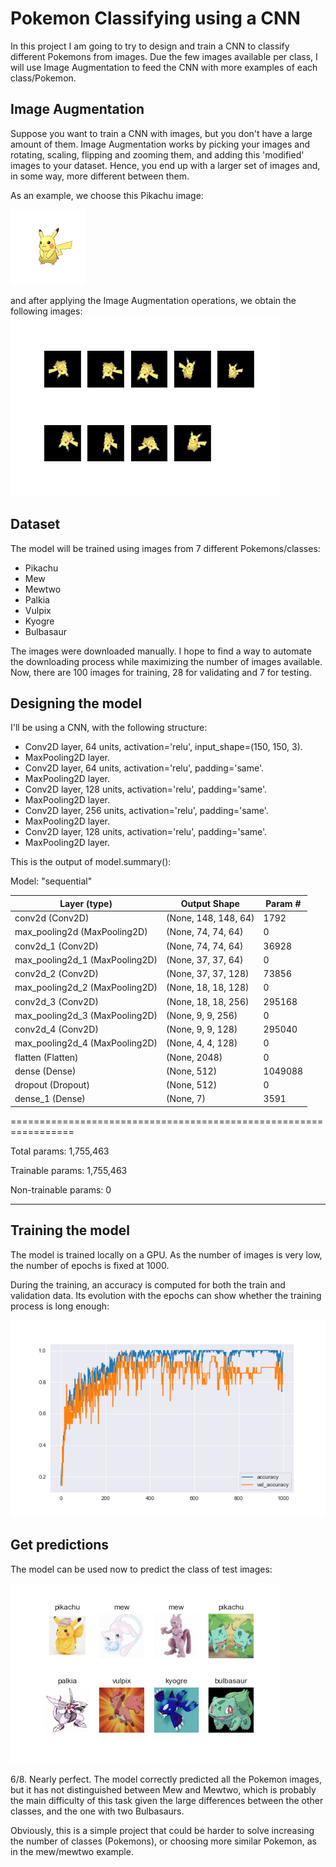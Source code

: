 # Pokemon Classifying using a CNN
In this project I am going to try to design and train a CNN to classify different Pokemons from images. Due the few images available per class, I will use Image Augmentation to feed the CNN with more examples of each class/Pokemon.

## Image Augmentation
Suppose you want to train a CNN with images, but you don't have a large amount of them. Image Augmentation works by picking your images and rotating, scaling, flipping and zooming them, and adding this 'modified' images to your dataset. Hence, you end up with a larger set of images and, in some way, more different between them.

As an example, we choose this Pikachu image:

![Pikachu test](https://github.com/marcgror/Pokemon-Classification-using-CNN/blob/master/images/pikachu_test_preview.png "Normal image")

and after applying the Image Augmentation operations, we obtain the following images:
![Pikachu augmentated](https://github.com/marcgror/Pokemon-Classification-using-CNN/blob/master/images/preview_augmentated.png "Augmentated images")

## Dataset
The model will be trained using images from 7 different Pokemons/classes:
- Pikachu
- Mew
- Mewtwo
- Palkia
- Vulpix
- Kyogre
- Bulbasaur

The images were downloaded manually. I hope to find a way to automate the downloading process while maximizing the number of images available. Now, there are 100 images for training, 28 for validating and 7 for testing.

## Designing the model
I'll be using a CNN, with the following structure:
- Conv2D layer, 64 units, activation='relu', input_shape=(150, 150, 3).
- MaxPooling2D layer.
- Conv2D layer, 64 units, activation='relu', padding='same'.
- MaxPooling2D layer.
- Conv2D layer, 128 units, activation='relu', padding='same'.
- MaxPooling2D layer.
- Conv2D layer, 256 units, activation='relu', padding='same'.
- MaxPooling2D layer.
- Conv2D layer, 128 units, activation='relu', padding='same'.
- MaxPooling2D layer.

This is the output of model.summary():

Model: "sequential"

|Layer (type)   |  Output Shape     |  Param # |
|---------------|-------------------------------|-----------------|
|conv2d (Conv2D)|(None, 148, 148, 64) |1792   |   
|max_pooling2d (MaxPooling2D) |(None, 74, 74, 64)        |0|       
|conv2d_1 (Conv2D)            |(None, 74, 74, 64)        |36928|    
|max_pooling2d_1 (MaxPooling2D) |(None, 37, 37, 64)        |0|        
|conv2d_2 (Conv2D)            |(None, 37, 37, 128)       |73856|     
|max_pooling2d_2 (MaxPooling2D) |(None, 18, 18, 128)       |0|         
|conv2d_3 (Conv2D)            |(None, 18, 18, 256)       |295168    
|max_pooling2d_3 (MaxPooling2D) |(None, 9, 9, 256)         |0|         
|conv2d_4 (Conv2D)            |(None, 9, 9, 128)         |295040|   
|max_pooling2d_4 (MaxPooling2D) |(None, 4, 4, 128)         |0|         
|flatten (Flatten)            |(None, 2048)              |0|         
|dense (Dense)                |(None, 512)               |1049088|   
|dropout (Dropout)            |(None, 512)               |0|         
|dense_1 (Dense)              |(None, 7)                 |3591|      
=================================================================

Total params: 1,755,463

Trainable params: 1,755,463

Non-trainable params: 0
_________________________________________________________________

## Training the model
The model is trained locally on a GPU. As the number of images is very low, the number of epochs is fixed at 1000.

During the training, an accuracy is computed for both the train and validation data. Its evolution with the epochs can show whether the training process is long enough:

![](https://github.com/marcgror/Pokemon-Classification-using-CNN/blob/master/images/accuracy_plot.png)

## Get predictions
The model can be used now to predict the class of test images:

![](https://github.com/marcgror/Pokemon-Classification-using-CNN/blob/master/images/predicted_test.png)

6/8. Nearly perfect. The model correctly predicted all the Pokemon images, but it has not distinguished between Mew and Mewtwo, which is probably the main difficulty of this task given the large differences between the other classes, and the one with two Bulbasaurs.

Obviously, this is a simple project that could be harder to solve increasing the number of classes (Pokemons), or choosing more similar Pokemon, as in the mew/mewtwo example.
